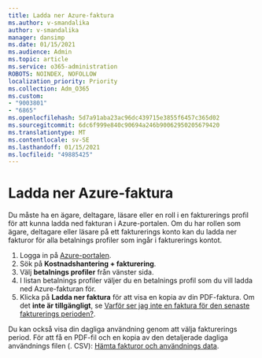 ```yaml
---
title: Ladda ner Azure-faktura
ms.author: v-smandalika
author: v-smandalika
manager: dansimp
ms.date: 01/15/2021
ms.audience: Admin
ms.topic: article
ms.service: o365-administration
ROBOTS: NOINDEX, NOFOLLOW
localization_priority: Priority
ms.collection: Adm_O365
ms.custom:
- "9003801"
- "6865"
ms.openlocfilehash: 5d7a91aba23ac96dc439715e3855f6457c365d02
ms.sourcegitcommit: 6dc6f999e840c90694a246b90062950205679420
ms.translationtype: MT
ms.contentlocale: sv-SE
ms.lasthandoff: 01/15/2021
ms.locfileid: "49885425"
---
```

# <a name="download-azure-invoice"></a>Ladda ner Azure-faktura

Du måste ha en ägare, deltagare, läsare eller en roll i en fakturerings profil för att kunna ladda ned fakturan i Azure-portalen. Om du har rollen som ägare, deltagare eller läsare på ett fakturerings konto kan du ladda ner fakturor för alla betalnings profiler som ingår i fakturerings kontot.

1. Logga in på [Azure-portalen](https://portal.azure.com/).
2. Sök på **Kostnadshantering + fakturering**.
3. Välj **betalnings profiler** från vänster sida.
4. I listan betalnings profiler väljer du en betalnings profil som du vill ladda ned Azure-fakturan för.
5. Klicka på **Ladda ner faktura** för att visa en kopia av din PDF-faktura. Om det **inte är tillgängligt**, se [Varför ser jag inte en faktura för den senaste fakturerings perioden?](https://docs.microsoft.com/azure/cost-management-billing/manage/download-azure-invoice-daily-usage-date).

Du kan också visa din dagliga användning genom att välja fakturerings period. För att få en PDF-fil och en kopia av den detaljerade dagliga användnings filen (. CSV): [Hämta fakturor och användnings data](https://docs.microsoft.com/azure/cost-management-billing/manage/download-azure-invoice-daily-usage-date).